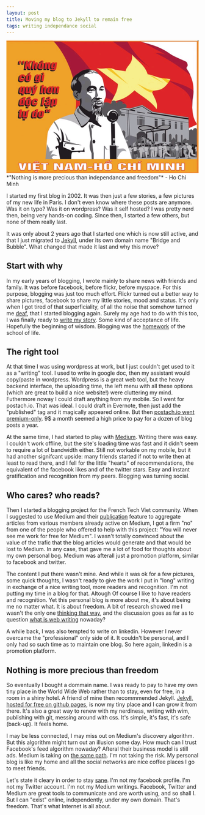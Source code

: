 ```yaml
---
layout: post
title: Moving my blog to Jekyll to remain free 
tags: writing independance social 
---
```

<img src="/images/fulls/ho_chi_minh_quote.jpg" class="fit image" title='Nothing is more precious than independance and freedom'>
*"Nothing is more precious than independance and freedom"* - Ho Chi Minh

I started my first blog in 2002. It was then just a few stories, a few pictures of my new life in Paris. I don't even know where these posts are anymore. Was it on typo? Was it on wordpress? Was it self hosted? I was pretty nerd then, being very hands-on coding. Since then, I started a few others, but none of them really last.

It was only about 2 years ago that I started one which is now still active, and that I just migrated to [Jekyll](http://jekyllrb.com), under its own domain name "Bridge and Bubble". What changed that made it last and why this move? 

## Start with why

In my early years of blogging, I wrote mainly to share news with friends and family. It was before facebook, before flickr, before myspace. For this purpose, blogging was just too much effort. Flickr turned out a better way to share pictures, facebook to share my little stories, mood and status. It's only when I got tired of that superficiality, of all the noise that somehow turned me [deaf](http://bridgeandbubble.com/2013/09/10/The-deafness-of-web-2.0-and-social-networks.html), that I started blogging again. Surely my age had to do with this too, I was finally ready to [write my story](http://bridgeandbubble.com/2014/02/10/Happy-birthday.html). Some kind of acceptance of life. Hopefully the beginning of wisdom. Blogging was the [homework](http://bridgeandbubble.com/2013/09/25/Blogging-is-the-school-of-life-homework.html) of the school of life.

## The right tool

At that time I was using wordpress at work, but I just couldn't get used to it as a "writing" tool. I used to write in google doc, then my assistant would copy/paste in wordpress. Wordpress is a great web tool, but the heavy backend interface, the uploading time, the left menu with all these options (which are great to build a nice website!) were cluttering my mind. Futhermore noway I could draft anything from my mobile. So I went for postach.io. That was ideal. I could draft in Evernote, then just add the "published" tag and it magically appeared online. But then [postach.io went premium-only](http://blog.postach.io/post/brand-new-version-launched-billing-changes). 9$ a month seemed a high price to pay for a dozen of blog posts a year.

At the same time, I had started to play with [Medium](https://medium.com/@hoanganhphan). Writing there was easy. I couldn't work offline, but the site's loading time was fast and it didn't seem to require a lot of bandwidth either. Still not workable on my mobile, but it had another signifcant upside: many friends started if not to write then at least to read there, and I fell for the little "hearts" of recommendations, the equivalent of the facebook likes and of the twitter stars. Easy and instant gratification and recognition from my peers. Blogging was turning social.

## Who cares? who reads?

Then I started a blogging project for the French Tech Viet community. When I suggested to use Medium and their [publication](https://medium.com/french-tech-viet) feature to aggregate articles from various members already active on Medium, I got a firm "no" from one of the people who offered to help with this project: "You will never see me work for free for Medium". I wasn't totally convinced about the value of the trafic that the blog articles would generate and that would be lost to Medium. In any case, that gave me a lot of food for thoughts about my own personal bog. Medium was afterall just a promotion platform, similar to facebook and twitter.

The content I put there wasn't mine. And while it was ok for a few pictures, some quick thoughts, I wasn't ready to give the work I put in "long" writing in exchange of a nice writing tool, more readers and recognition. I'm not putting my time in a blog for that. Altough Of course I like to have readers and recognition. Yet this personal blog is more about me, it's about being me no matter what. It is about freedom. A bit of research showed me I wasn't the only one [thinking that way](https://medium.com/@joe_wegner/why-i-dont-write-for-medium-c7cc156bc5d9), and the discussion goes as far as to question [what is web writing](http://www.theatlantic.com/technology/archive/2015/02/what-blogging-has-become/386201/) nowaday?

A while back, I was also tempted to write on linkedin. However I never overcame the "professional" only side of it. It couldn't be personal, and I only had so such time as to maintain one blog. So here again, linkedin is a promotion platform.

## Nothing is more precious than freedom

So eventually I bought a dommain name. I was ready to pay to have my own tiny place in the World Wide Web rather than to stay, even for free, in a room in a shiny hotel. A friend of mine then recommmended Jekyll. [Jekyll, hosted for free on github pages](https://jekyllrb.com/docs/github-pages/), is now my tiny place and I can grow it from there. It's also a great way to renew with my nerdiness, writing with wim, publishing with git, messing around with css. It's simple, it's fast, it's safe (back-up). It feels home.  

I may be less connected, I may miss out on Medium's discovery algorithm. But this algorithm might turn out an illusion some day. How much can I trust Facebook's feed algorithm nowaday? Afteral their business model is still ads. Medium is taking on [the same path](http://www.buzzfeed.com/charliewarzel/whats-going-on-at-medium#.taPdMZ9Oov). I'm not taking the risk. My personal blog is like my home and all the social networks are nice coffee places I go to meet friends.

Let's state it cleary in order to stay [sane](http://thenextweb.com/shareables/2014/06/25/video-depressing-reminds-us-facebook-statuses-can-lies/). I'm not my facebook profile. I'm not my Twitter account. I'm not my Medium writings. Facebook, Twitter and Medium are great tools to communicate and are worth using, and so shall I. But I can "exist" online, independently, under my own domain. That's freedom. That's what Internet is all about.

